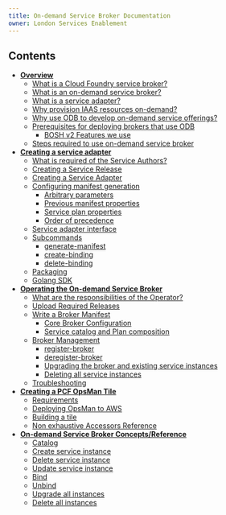 ```yaml
---
title: On-demand Service Broker Documentation
owner: London Services Enablement
---
```


## Contents
- **[Overview](overview.html)**
  - [What is a Cloud Foundry service broker?](/on-demand-service-broker/overview.html#what-is-a-cloud-foundry-service-broker)
  - [What is an on-demand service broker?](/on-demand-service-broker/overview.html#what-is-an-on-demand-service-broker)
  - [What is a service adapter?](/on-demand-service-broker/overview.html#what-is-a-service-adapter)
  - [Why provision IAAS resources on-demand?](/on-demand-service-broker/overview.html#why-provision-iaas-resources-on-demand)
  - [Why use ODB to develop on-demand service offerings?](/on-demand-service-broker/overview.html#why-use-odb-to-develop-on-demand-service-offerings)
  - [Prerequisites for deploying brokers that use ODB](/on-demand-service-broker/overview.html#prerequisites-for-deploying-brokers-that-use-odb)
     - [BOSH v2 Features we use](/on-demand-service-broker/overview.html#bosh-v2-features-we-use)
  - [Steps required to use on-demand service broker](/on-demand-service-broker/overview.html#steps-required-to-use-on-demand-service-broker)
- **[Creating a service adapter](creating.html)**
  - [What is required of the Service Authors?](/on-demand-service-broker/creating.html#what-is-required-of-the-service-authors)
  - [Creating a Service Release](/on-demand-service-broker/creating.html#creating-a-service-release)
  - [Creating a Service Adapter](/on-demand-service-broker/creating.html#creating-a-service-adapter)
  - [Configuring manifest generation](/on-demand-service-broker/creating.html#configuring-manifest-generation)
    - [Arbitrary parameters](/on-demand-service-broker/creating.html#arbitrary-parameters)
    - [Previous manifest properties](/on-demand-service-broker/creating.html#previous-manifest-properties)
    - [Service plan properties](/on-demand-service-broker/creating.html#service-plan-properties)
    - [Order of precedence](/on-demand-service-broker/creating.html#order-of-precedence)
  - [Service adapter interface](/on-demand-service-broker/creating.html#service-adapter-interface)
  - [Subcommands](/on-demand-service-broker/creating.html#sub-commands)
     - [generate-manifest](/on-demand-service-broker/creating.html#generate-manifest)
     - [create-binding](/on-demand-service-broker/creating.html#create-binding)
     - [delete-binding](/on-demand-service-broker/creating.html#delete-binding)
  - [Packaging](/on-demand-service-broker/creating.html#packaging)
  - [Golang SDK](/on-demand-service-broker/creating.html#sdk)
- **[Operating the On-demand Service Broker](operating.html)**
  - [What are the responsibilities of the Operator?](/on-demand-service-broker/operating.html#what-are-the-responsibilities-of-the-operator)
  - [Upload Required Releases](/on-demand-service-broker/operating.html#upload-required-releases)
  - [Write a Broker Manifest](/on-demand-service-broker/operating.html#write-a-broker-manifest)
     - [Core Broker Configuration](/on-demand-service-broker/operating.html#core-broker-configuration)
     - [Service catalog and Plan composition](/on-demand-service-broker/operating.html#service-catalog-and-plan-composition)
  - [Broker Management](/on-demand-service-broker/operating.html#broker-management)
     - [register-broker](/on-demand-service-broker/operating.html#register-broker)
     - [deregister-broker](/on-demand-service-broker/operating.html#deregister-broker)
     - [Upgrading the broker and existing service instances](/on-demand-service-broker/operating.html#upgrading-the-broker-and-existing-service-instances)
     - [Deleting all service instances](/on-demand-service-broker/operating.html#deleting-all-service-instances)
  - [Troubleshooting](/on-demand-service-broker/operating.html#troubleshooting)
- **[Creating a PCF OpsMan Tile](tile.html)**
  - [Requirements](/on-demand-service-broker/tile.html#requirements)
  - [Deploying OpsMan to AWS](/on-demand-service-broker/tile.html#deploying)
  - [Building a tile](/on-demand-service-broker/tile.html#building)
  - [Non exhaustive Accessors Reference](/on-demand-service-broker/tile.html#accessors)
- **[On-demand Service Broker Concepts/Reference](concepts.html)**
  - [Catalog](/on-demand-service-broker/concepts.html#catalog)
  - [Create service instance](/on-demand-service-broker/concepts.html#create-service-instance)
  - [Delete service instance](/on-demand-service-broker/concepts.html#delete-service-instance)
  - [Update service instance](/on-demand-service-broker/concepts.html#update-service-instance)
  - [Bind](/on-demand-service-broker/concepts.html#bind)
  - [Unbind](/on-demand-service-broker/concepts.html#unbind)
  - [Upgrade all instances](/on-demand-service-broker/concepts.html#upgrade-all-instances)
  - [Delete all instances](/on-demand-service-broker/concepts.html#delete-all-instances)
